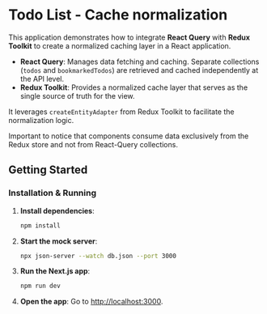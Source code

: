 # Todo List - Cache normalization

This application demonstrates how to integrate **React Query** with **Redux Toolkit** to create a normalized caching layer in a React application.

- **React Query**: Manages data fetching and caching. Separate collections (`todos` and `bookmarkedTodos`) are retrieved and cached independently at the API level.
- **Redux Toolkit**: Provides a normalized cache layer that serves as the single source of truth for the view.

It leverages `createEntityAdapter` from Redux Toolkit to facilitate the normalization logic.

Important to notice that components consume data exclusively from the Redux store and not from React-Query collections.

## Getting Started

### Installation & Running

1. **Install dependencies**:

   ```bash
   npm install
   ```

2. **Start the mock server**:

   ```bash
   npx json-server --watch db.json --port 3000
   ```

3. **Run the Next.js app**:

   ```bash
   npm run dev
   ```

4. **Open the app**: Go to [http://localhost:3000](http://localhost:3000).
